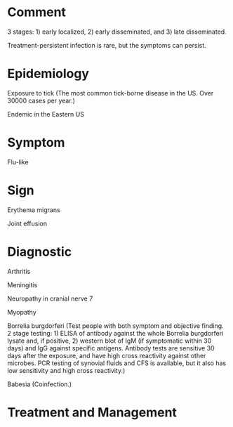 # Comment

3 stages: 1) early localized, 2) early disseminated, and 3) late disseminated.

Treatment-persistent infection is rare, but the symptoms can persist.

# Epidemiology

Exposure to tick
(The most common tick-borne disease in the US. Over 30000 cases per year.)

Endemic in the Eastern US

# Symptom

Flu-like

# Sign

Erythema migrans

Joint effusion

# Diagnostic

Arthritis

Meningitis

Neuropathy in cranial nerve 7

Myopathy

Borrelia burgdorferi
(Test people with both symptom and objective finding. 2 stage testing: 1) ELISA of antibody against the whole Borrelia burgdorferi lysate and, if positive, 2) western blot of IgM (if symptomatic within 30 days) and IgG against specific antigens. Antibody tests are sensitive 30 days after the exposure, and have high cross reactivity against other microbes. PCR testing of synovial fluids and CFS is available, but it also has low sensitivity and high cross reactivity.)

Babesia
(Coinfection.)

# Treatment and Management
